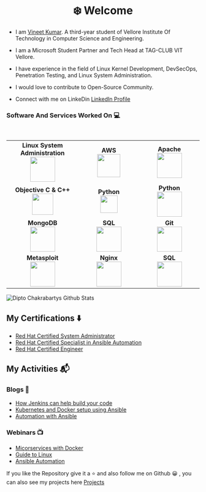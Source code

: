 <h1 align="center"> ❄️ Welcome </h1>


* I am [Vineet Kumar](https://www.linkedin.com/in/-vineet/). A third-year student of Vellore Institute Of Technology in Computer Science and Engineering.

* I am a Microsoft Student Partner and Tech Head at TAG-CLUB VIT Vellore.

* I have experience in the field of Linux Kernel Development, DevSecOps, Penetration Testing, and Linux System Administration.

* I would love to contribute to Open-Source Community.

* Connect with me on LinkeDin [LinkedIn Profile](https://www.linkedin.com/in/-vineet/)


### Software And Services Worked On :computer:

<br>
<table>
<tbody>
 <tr>
<td align="center" width="20%">
<span><b><center>Linux System Administration</center></b></span> 
<img height=65px src="https://upload.wikimedia.org/wikipedia/commons/a/af/Tux.png"> 
</td>

<td align="center" width="20%">
<span><b><center>AWS</center></b></span> 
<img height=60px src="https://encrypted-tbn0.gstatic.com/images?q=tbn%3AANd9GcQV9AyEyvrlIJLOfbxFLfOr03Qy5gRL0txWMQ&usqp=CAU"> 
</td>

<td align="center" width="20%">
<span><b><center>Apache</center></b></span> 
<img height=65px src="https://upload.wikimedia.org/wikipedia/commons/thumb/d/db/Apache_Software_Foundation_Logo_%282016%29.svg/640px-Apache_Software_Foundation_Logo_%282016%29.svg.png"> 
</td>
</tr>



<tr>
<td align="center" width="20%">
<span><b><center>Objective C & C++</center></b></span> 
<img height=55px src="https://financesonline.com/uploads/2019/08/Microsoft-Visual-Studio-logo1.png"> 
</td>

<td align="center" width="20%">
<span><b><center>Python</center></b></span> 
<img height=45px src="http://www.pngall.com/wp-content/uploads/2016/05/Python-Logo-PNG.png"> 
</td>

<td align="center" width="20%">
<span><b><center>Python</center></b></span> 
<img height=65px src="https://www.python.org/static/community_logos/python-logo.png"> 
</td>
</tr>



<tr>
<td align="center" width="20%">
<span><b><center>MongoDB</center></b></span> 
<img height=65px src="https://cdn.freebiesupply.com/logos/large/2x/php-1-logo-png-transparent.png"> 
</td>

<td align="center" width="20%">
 <span><b><center>SQL</center></b></span> 
<img height=65px src="https://www.macworld.co.uk/cmsdata/features/3638150/setup_learn_sql_mac_thumb1200_4-3.jpg"> 
</td>

<td align="center" width="20%">
<span><b><center>Git</center></b></span> 
<img height=65px src="https://git-scm.com/images/logos/downloads/Git-Logo-2Color.png"> 
</td>
</tr>



<tr>
<td align="center" width="20%">
 <span><b><center>Metasploit</center></b></span> 
<img height=65px src="https://ih1.redbubble.net/image.452180662.4771/sticker,375x360-bg,ffffff.u1.png"> 
</td>

<td align="center" width="20%">
<span><b><center>Nginx</center></b></span> 
<img height=65px src="http://www.myiconfinder.com/uploads/iconsets/256-256-cf2ed3956a3a1484f83ed20d7e987f21.png"> 
</td>

<td align="center" width="20%">
<span><b><center>SQL</center></b></span> 
<img height=65px src="https://i0.wp.com/www.complexsql.com/wp-content/uploads/2017/01/sql-logo.jpg?ssl=1"> 
</td>
</tr>

</tbody>
</table>


 
![Dipto Chakrabartys Github Stats](https://github-readme-stats.vercel.app/api?username=DiptoChakrabarty&show_icons=true)
## My Certifications :arrow_down:

- [Red Hat Certified System Administrator](https://media-exp1.licdn.com/dms/image/C4D2DAQFmWJMLW78TaQ/profile-treasury-image-shrink_1280_1280/0?e=1594677600&v=beta&t=VF9vSpwjLb26doBzifmN6QIZFVSEJAMvOWAiGh3Fzzo)
- [Red Hat Certified Specialist in Ansible Automation](https://media-exp1.licdn.com/dms/image/C4D2DAQHoFhvsfOPa5g/profile-treasury-image-shrink_1280_1280/0?e=1594677600&v=beta&t=EZa7le_vjNz5nGFIuOKmJk-WuGnPjOQpWz615lcUniM)
- [Red Hat Certified  Engineer](https://media-exp1.licdn.com/dms/image/C4D2DAQGL_J8Rvg88cg/profile-treasury-image-shrink_480_480/0?e=1594677600&v=beta&t=ns1Pf3Eh9CDkLzcBDMz-LDWg9ArVMBOffdwSKhXzKzs) 


## My Activities :mailbox_with_mail:

### Blogs :open_book:

- [How Jenkins can help build your code](https://medium.com/@diptochakrabarty/how-jenkins-can-actually-help-you-build-your-code-with-every-commit-5b9b1278f12f)
- [Kubernetes and Docker setup using Ansible](https://medium.com/codechef-vit/docker-and-kubernetes-setup-using-ansible-3d7e8f77fbfa)
- [Automation with Ansible](https://medium.com/@diptochakrabarty/automation-with-ansible-2ae27fc94947)

### Webinars :tv:

- [Micorservices with Docker](https://www.youtube.com/watch?v=Xs93YLgYJis&t=1989s)
- [Guide to Linux](https://www.youtube.com/watch?v=t1HOY7Rp6xU)
- [Ansible Automation](https://www.youtube.com/watch?v=r2sZ_aWU8h8)


If you like the Repository give it a :star: and also follow me on Github :grinning: , you can also see my projects here [Projects](https://github.com/DiptoChakrabarty/DiptoChakrabarty/blob/master/Projects.md)
